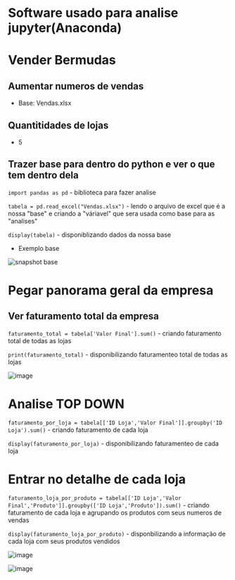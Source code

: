 # Software usado para analise jupyter(Anaconda)

# Vender Bermudas
## Aumentar numeros de vendas
- Base: Vendas.xlsx
## Quantitidades de lojas
- 5

## Trazer base para dentro do python e ver o que tem dentro dela
`import pandas as pd` - biblioteca para fazer analise

`tabela = pd.read_excel("Vendas.xlsx")` - lendo o arquivo de excel que é a nossa "base" e criando a "váriavel" que sera usada como base para as "analises"

`display(tabela)` - disponiblizando dados da nossa base
- Exemplo base
  
![snapshot base](https://github.com/user-attachments/assets/35e5be86-2889-404d-a51f-b4f32493ca8d)

# Pegar panorama geral da empresa
## Ver faturamento total da empresa

`faturamento_total = tabela['Valor Final'].sum()` - criando faturamento total de todas as lojas

`print(faturamento_total)` - disponibilizando faturamenteo total de todas as lojas

![image](https://github.com/user-attachments/assets/afeb4d86-c24f-4383-b53d-e1ebb358f9ee)


# Analise TOP DOWN 

`faturamento_por_loja = tabela[['ID Loja','Valor Final']].groupby('ID Loja').sum()` - criando faturamento de cada loja

`display(faturamento_por_loja)` - disponibilizando faturamenteo de cada loja

# Entrar no detalhe de cada loja

`faturamento_loja_por_produto = tabela[['ID Loja','Valor Final','Produto']].groupby(['ID Loja','Produto']).sum()` - criando faturamento de cada loja e agrupando os produtos com seus numeros de vendas

`display(faturamento_loja_por_produto)` - disponbilizando a informação de cada loja com seus produtos vendidos

![image](https://github.com/user-attachments/assets/be79bac5-fe42-4356-9648-1f00fbb89cc2)

![image](https://github.com/user-attachments/assets/17b8b3b8-2b7a-410a-a4ce-acf24d890423)






